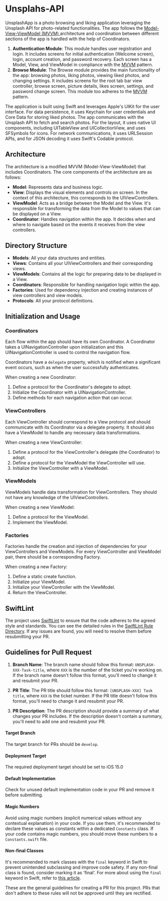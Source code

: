 # Unsplahs-API

UnsplashApp is a photo browsing and liking application leveraging the Unsplash API for photo-related functionalities. The app follows the [Model-View-ViewModel (MVVM) ](https://www.youtube.com/watch?v=sLHVxnRS75w "‌")architecture and coordination between different sections of the app is handled with the help of Coordinators.

1. **Authentication Module**: This module handles user registration and login. It includes screens for initial authentication (Welcome screen), login, account creation, and password recovery. Each screen has a Model, View, and ViewModel in compliance with the [MVVM](https://www.youtube.com/watch?v=sLHVxnRS75w "‌") pattern.
2. **Browse Module**: The Browse module provides the main functionality of the app: browsing photos, liking photos, viewing liked photos, and changing settings. It includes screens for the root tab bar view controller, browse screen, picture details, likes screen, settings, and password change screen. This module too adheres to the [MVVM ](https://www.youtube.com/watch?v=sLHVxnRS75w "‌")pattern.

The application is built using Swift and leverages Apple's UIKit for the user interface. For data persistence, it uses Keychain for user credentials and Core Data for storing liked photos. The app communicates with the Unsplash API to fetch and search photos. For the layout, it uses native UI components, including UITableView and UICollectionView, and uses SFSymbols for icons. For network communications, it uses URLSession APIs, and for JSON decoding it uses Swift's Codable protocol.

## Architecture

The architecture is a modified MVVM (Model-View-ViewModel) that includes Coordinators. The core components of the architecture are as follows:

- **Model**: Represents data and business logic.
- **View**: Displays the visual elements and controls on screen. In the context of this architecture, this corresponds to the UIViewControllers.
- **ViewModel**: Acts as a bridge between the Model and the View. It's responsible for transforming the data from the Model to values that can be displayed on a View.
- **Coordinator**: Handles navigation within the app. It decides when and where to navigate based on the events it receives from the view controllers.

## Directory Structure

- **Models**: All your data structures and entities.
- **Views**: Contains all your UIViewControllers and their corresponding views.
- **ViewModels**: Contains all the logic for preparing data to be displayed in a View.
- **Coordinators**: Responsible for handling navigation logic within the app.
- **Factories**: Used for dependency injection and creating instances of view controllers and view models.
- **Protocols**: All your protocol definitions.

## Initialization and Usage

### Coordinators

Each flow within the app should have its own Coordinator. A Coordinator takes a UINavigationController upon initialization and this UINavigationController is used to control the navigation flow.

Coordinators have a `delegate` property, which is notified when a significant event occurs, such as when the user successfully authenticates.

When creating a new Coordinator:

1. Define a protocol for the Coordinator's delegate to adopt.
2. Initialize the Coordinator with a UINavigationController.
3. Define methods for each navigation action that can occur.

### ViewControllers

Each ViewController should correspond to a View protocol and should communicate with its Coordinator via a delegate property. It should also have a ViewModel to handle any necessary data transformations.

When creating a new ViewController:

1. Define a protocol for the ViewController's delegate (the Coordinator) to adopt.
2. Define a protocol for the ViewModel the ViewController will use.
3. Initialize the ViewController with a ViewModel.

### ViewModels

ViewModels handle data transformation for ViewControllers. They should not have any knowledge of the UIViewControllers.

When creating a new ViewModel:

1. Define a protocol for the ViewModel.
2. Implement the ViewModel.

### Factories

Factories handle the creation and injection of dependencies for your ViewControllers and ViewModels. For every ViewController and ViewModel pair, there should be a corresponding Factory.

When creating a new Factory:

1. Define a static create function.
2. Initialize your ViewModel.
3. Initialize your ViewController with the ViewModel.
4. Return the ViewController.

## SwiftLint

The project uses [SwiftLint](https://github.com/realm/SwiftLint) to ensure that the code adheres to the agreed style and standards. You can see the detailed rules in the [SwiftLint Rule Directory](https://realm.github.io/SwiftLint/rule-directory.html). If any issues are found, you will need to resolve them before resubmitting your PR.

## Guidelines for Pull Request

1. **Branch Name**: The branch name should follow this format: `UNSPLASH-XXX-Task-title`, where `XXX` is the number of the ticket you're working on. If the branch name doesn't follow this format, you'll need to change it and resubmit your PR.

2. **PR Title**: The PR title should follow this format: `[UNSPLASH-XXX] Task title`, where `XXX` is the ticket number. If the PR title doesn't follow this format, you'll need to change it and resubmit your PR.

3. **PR Description**: The PR description should provide a summary of what changes your PR includes. If the description doesn't contain a summary, you'll need to add one and resubmit your PR.

#### Target Branch

The target branch for PRs should be `develop`.

#### Deployment Target

The required deployment target should be set to iOS 15.0

#### Default Implementation 

Check for unused default implementation code in your PR and remove it before submitting.

#### Magic Numbers

Avoid using magic numbers (explicit numerical values without any contextual explanation) in your code. If you use them, it's recommended to declare these values as constants within a dedicated `Constants` class. If your code contains magic numbers, you should move these numbers to a `Constants.swift` file.

#### Non-final Classes

It's recommended to mark classes with the `final` keyword in Swift to prevent unintended subclassing and improve code safety. If any non-final class is found, consider marking it as 'final'. For more about using the `final` keyword in Swift, refer to [this article](https://stevenpcurtis.medium.com/your-swift-classes-should-be-final-78cb41b79da0).

These are the general guidelines for creating a PR for this project. PRs that don't adhere to these rules will not be approved until they are rectified.

